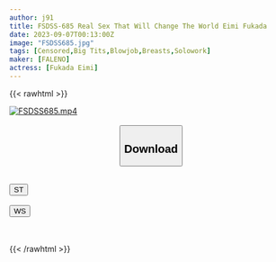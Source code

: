 ```yaml
---
author: j91
title: FSDSS-685 Real Sex That Will Change The World Eimi Fukada
date: 2023-09-07T00:13:00Z
image: "FSDSS685.jpg"
tags: [Censored,Big Tits,Blowjob,Breasts,Solowork]
maker: [FALENO]
actress: [Fukada Eimi]
---
```



{{< rawhtml >}}

<div class="video" data-videoid="PDgRXxy91Of04yK">
    <a href="javascript:;">
        <img src="https://my.j91.asia/posts/FSDSS685/FSDSS685.jpg" width="WIDTH" height="HEIGHT" alt="FSDSS685.mp4" loading="lazy">
    </a>
</div>

<script type="text/javascript" src="https://j91.asia/asset/on-demand-st.js"></script>

<br>
  <link rel="stylesheet" href="https://j91.asia/asset/bs5.css">
  
  <center>
  <button class="btn btn-primary" type="button" data-bs-toggle="collapse" data-bs-target=".multi-collapse" aria-expanded="false" aria-controls="multiCollapseExample1 multiCollapseExample2"><h2>Download</h2></button></center>
</p>
<div class="row">
  <div class="col">
    <div class="collapse multi-collapse" id="multiCollapseExample1">
      <div class="card card-body">
	      	      <br>
<div class="buttons">  
<a href="https://streamtape.to/v/PDgRXxy91Of04yK"><button class="btn-hover color-3"><i class="fa fa-download"></i> ST</button></a></div>
    </div>
  </div>
</div>
  <div class="col">
    <div class="collapse multi-collapse" id="multiCollapseExample2">
      <div class="card card-body">
	      <br>
<div class="buttons">
    <a href="https://wolfstream.tv/ev6lccqhves7"><button class="btn-hover color-9"><i class="fa fa-download"></i> WS</button></a></div>
<br><br>
      </div>
    </div>
  </div>
</div>

{{< /rawhtml >}}
